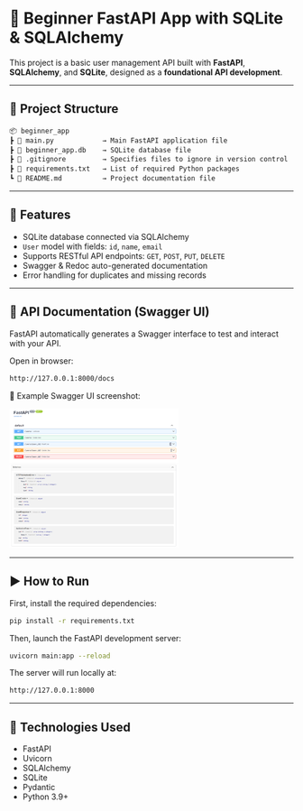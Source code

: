 # 🚀 Beginner FastAPI App with SQLite & SQLAlchemy

This project is a basic user management API built with **FastAPI**, **SQLAlchemy**, and **SQLite**, designed as a **foundational API development**.

---

## 📁 Project Structure

 ```bash
📦 beginner_app
 ┣ 📄 main.py            → Main FastAPI application file
 ┣ 📄 beginner_app.db    → SQLite database file
 ┣ 📄 .gitignore         → Specifies files to ignore in version control
 ┣ 📄 requirements.txt   → List of required Python packages
 ┗ 📄 README.md          → Project documentation file
```

---

## 🔧 Features

- SQLite database connected via SQLAlchemy
- `User` model with fields: `id`, `name`, `email`
- Supports RESTful API endpoints: `GET`, `POST`, `PUT`, `DELETE`
- Swagger & Redoc auto-generated documentation
- Error handling for duplicates and missing records

---
## 📜 API Documentation (Swagger UI)

FastAPI automatically generates a Swagger interface to test and interact with your API.

Open in browser:

```bash
http://127.0.0.1:8000/docs
```
🔽 Example Swagger UI screenshot:

<img src="docs/1.png" width= "300">
<img src="docs/2.png" width= "300">

---

## ▶️ How to Run

First, install the required dependencies:

```bash
pip install -r requirements.txt
```

Then, launch the FastAPI development server:

```bash
uvicorn main:app --reload
```

The server will run locally at:

```bash
http://127.0.0.1:8000
```
---

## 🧪 Technologies Used

- FastAPI
- Uvicorn
- SQLAlchemy
- SQLite
- Pydantic
- Python 3.9+


